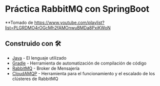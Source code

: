 # Práctica RabbitMQ con SpringBoot

**Tomado de https://www.youtube.com/playlist?list=PLGRDMO4rOGcMh2fAMOnwuBMDa8PxiKWoN

## Construido con 🛠️

* [Java](https://www.java.com/es/) - El lenguaje utilizado
* [Gradle](https://gradle.org/) -  Herramienta de automatización de compilación de código
* [RabbitMQ](https://www.rabbitmq.com/) - Broker de Mensajería
* [CloudAMQP](https://www.cloudamqp.com/) - Herramienta para el funcionamiento y el escalado de los clústeres de RabbitMQ

